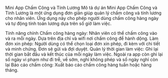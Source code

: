 Mini App Chấm Công và Tính Lương
Mô tả dự án
Mini App Chấm Công và Tính Lương là một ứng dụng đơn giản giúp quản lý chấm công và tính lương cho nhân viên. Ứng dụng này cho phép người dùng chấm công hàng ngày và tự động tính toán lương dựa trên số giờ làm việc.

Tính năng chính
Chấm công hàng ngày: Nhân viên có thể chấm công vào và ra mỗi ngày. Dựa trên địa chỉ và wifi nơi chấm công để hành dộng.
Làm đơn xin phép: Người dùng có thể chọn loại đơn xin phép, đi kèm với chi tiết và minh chứng. Đơn sẽ gửi và đợi duyệt.
Quản lý thời gian làm việc: Ghi lại thời gian bắt đầu và kết thúc của mỗi ngày làm việc. Ngoài ra app còn ghi lại số ngày vi phạm như đi trễ, về sớm, nghỉ không phép và số ngày nghỉ còn lại
Báo cáo chấm công: Xuất báo cáo chấm công hàng tuần hoặc hàng tháng.
